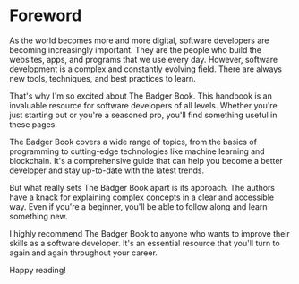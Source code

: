 # Foreword

As the world becomes more and more digital, software developers are becoming increasingly important. They are the people who build the websites, apps, and programs that we use every day. However, software development is a complex and constantly evolving field. There are always new tools, techniques, and best practices to learn.

That's why I'm so excited about The Badger Book. This handbook is an invaluable resource for software developers of all levels. Whether you're just starting out or you're a seasoned pro, you'll find something useful in these pages.

The Badger Book covers a wide range of topics, from the basics of programming to cutting-edge technologies like machine learning and blockchain. It's a comprehensive guide that can help you become a better developer and stay up-to-date with the latest trends.

But what really sets The Badger Book apart is its approach. The authors have a knack for explaining complex concepts in a clear and accessible way. Even if you're a beginner, you'll be able to follow along and learn something new.

I highly recommend The Badger Book to anyone who wants to improve their skills as a software developer. It's an essential resource that you'll turn to again and again throughout your career.

Happy reading!
